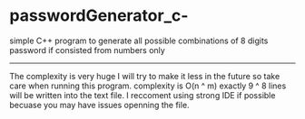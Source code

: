 # passwordGenerator_c-
simple C++ program to generate all possible combinations of 8 digits password if consisted from numbers only

-----------------------------------------------------------------------------------------------------------------------------------------------------------------------

The complexity is very huge I will try to make it less in the future so take care when running this program. 
complexity is O(n ^ m) exactly 9 ^ 8 lines will be written into the text file. 
I reccoment using strong IDE if possible becuase you may have issues openning the file. 
